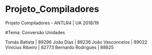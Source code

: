 # Projeto_Compiladores
Projeto Compiladores - ANTLR4 | UA 2018/19

#Tema: Conversão Unidades

Tomás Batista		| 89296
João Dias		| 89236
João Vasconcelos 	| 89022
Vinícius Ribeiro 	| 82773
Bernardo Rodrigues 	| 88825
